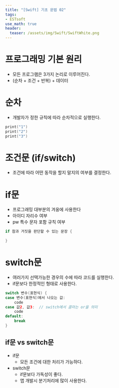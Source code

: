 ```yaml
---
title: "[Swift] 기초 문법 02"
tags: 
- ESTsoft
use_math: true
header: 
  teaser: /assets/img/Swift/SwiftWhite.png
---
```


# 프로그래밍 기본 원리
- 모든 프로그램은 3가지 논리로 이루어진다.
- (순차 + 조건 + 반복) + 데이터

# 순차
- 개발자가 정한 규칙에 따라 순차적으로 실행한다.  

```swift
print("1")
print("2")
print("3")
```

# 조건문 (if/switch)
- 조건에 따라 어떤 동작을 할지 말지의 여부를 결정한다.

# if문
- 프로그래밍 대부분의 겨웅에 사용한다
- 아이디 자리수 여부
- pw 특수 문자 포함 규칙 여부  

```swift
if 참과 거짓을 판단할 수 있는 문장 {
    
}
```

# switch문
- 여러가지 선택가능한 경우의 수에 따라 코드를 실행한다.
- if문보다 한정적인 형태로 사용한다.

```swift
switch 변수(표현식) {
case 변수(표현식)에서 나오는 값:
    code
case 값2, 값3:  // switch에서 콤마는 or을 의미
    code
default:
    break
}
```

## if문 vs switch문
- if문
    - 모든 조건에 대한 처리가 가능하다.
- switch문
    - if문보다 가독성이 좋다.
    - 앱 개발시 분기처리에 많이 사용한다.
